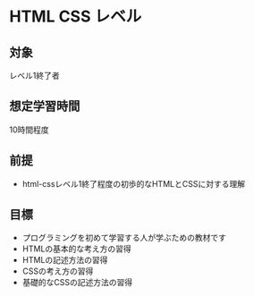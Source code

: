 # HTML CSS レベル
## 対象
レベル1終了者

## 想定学習時間
10時間程度

## 前提
* html-cssレベル1終了程度の初歩的なHTMLとCSSに対する理解

## 目標
* プログラミングを初めて学習する人が学ぶための教材です
* HTMLの基本的な考え方の習得
* HTMLの記述方法の習得
* CSSの考え方の習得
* 基礎的なCSSの記述方法の習得
